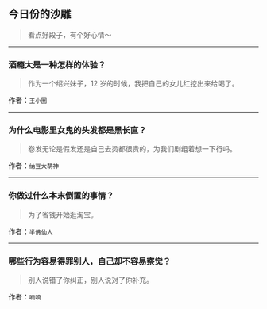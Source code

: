 ## 今日份的沙雕

> 看点好段子，有个好心情～


 
---

### 酒瘾大是一种怎样的体验？

> 作为一个绍兴妹子，12 岁的时候，我把自己的女儿红挖出来给喝了。


作者：`王小圈`

---

### 为什么电影里女鬼的头发都是黑长直？

> 卷发无论是假发还是自己去烫都很贵的，为我们剧组着想一下行吗。


作者：`纳豆大萌神`

---

### 你做过什么本末倒置的事情？

> 为了省钱开始逛淘宝。


作者：`半佛仙人`

---

### 哪些行为容易得罪别人，自己却不容易察觉？

> 别人说错了你纠正，别人说对了你补充。


作者：`喃喃`